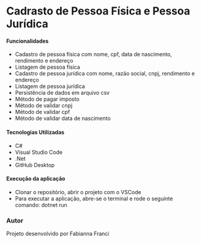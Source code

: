 
# Cadrasto de Pessoa Física e Pessoa Jurídica

#### Funcionalidades
- Cadastro de pessoa física com nome, cpf, data de nascimento, rendimento e endereço
- Listagem de pessoa física
- Cadastro de pessoa jurídica com nome, razão social, cnpj, rendimento e endereço 
- Listagem de pessoa jurídica
- Persistência de dados em arquivo csv
- Método de pagar imposto
- Método de validar cnpj 
- Método de validar cpf
- Método de validar data de nascimento

#### Tecnologias Utilizadas
- C# 
- Visual Studio Code
- .Net
- GitHub Desktop


#### Execução da aplicação

- Clonar o repositório, abrir o projeto com o VSCode
- Para executar a aplicação, abre-se o terminal e rode o seguinte comando: dotnet run

### Autor
Projeto desenvolvido por Fabianna Franci
 
